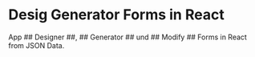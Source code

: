 # Desig Generator Forms in React

App ## Designer ##, ## Generator ## und ## Modify ## Forms in React from JSON Data.
